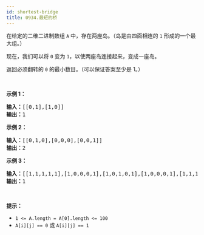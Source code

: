 ```yaml
---
id: shortest-bridge
title: 0934.最短的桥
---
```

在给定的二维二进制数组 <code>A</code> 中，存在两座岛。（岛是由四面相连的 <code>1</code> 形成的一个最大组。）

现在，我们可以将 <code>0</code> 变为 <code>1</code>，以使两座岛连接起来，变成一座岛。

返回必须翻转的 <code>0</code> 的最小数目。（可以保证答案至少是 1。）

 

**示例 1：**


<pre><strong>输入：</strong>[[0,1],[1,0]]<br/><strong>输出：</strong>1<br/></pre>

**示例 2：**


<pre><strong>输入：</strong>[[0,1,0],[0,0,0],[0,0,1]]<br/><strong>输出：</strong>2<br/></pre>

**示例 3：**


<pre><strong>输入：</strong>[[1,1,1,1,1],[1,0,0,0,1],[1,0,1,0,1],[1,0,0,0,1],[1,1,1,1,1]]<br/><strong>输出：</strong>1</pre>

 

**提示：**

- <code>1 &lt;= A.length = A[0].length &lt;= 100</code>
- <code>A[i][j] == 0</code> 或 <code>A[i][j] == 1</code>
 
